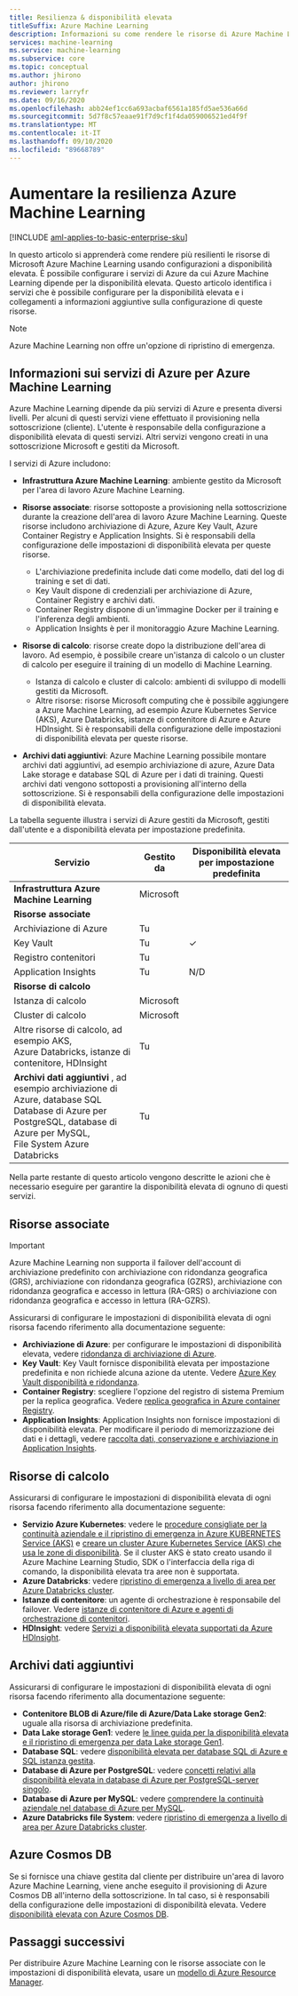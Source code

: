 ```yaml
---
title: Resilienza & disponibilità elevata
titleSuffix: Azure Machine Learning
description: Informazioni su come rendere le risorse di Azure Machine Learning più resilienti alle interruzioni usando una configurazione a disponibilità elevata.
services: machine-learning
ms.service: machine-learning
ms.subservice: core
ms.topic: conceptual
ms.author: jhirono
author: jhirono
ms.reviewer: larryfr
ms.date: 09/16/2020
ms.openlocfilehash: abb24ef1cc6a693acbaf6561a185fd5ae536a66d
ms.sourcegitcommit: 5d7f8c57eaae91f7d9cf1f4da059006521ed4f9f
ms.translationtype: MT
ms.contentlocale: it-IT
ms.lasthandoff: 09/10/2020
ms.locfileid: "89668789"
---
```

# <a name="increase-azure-machine-learning-resiliency"></a>Aumentare la resilienza Azure Machine Learning

[!INCLUDE [aml-applies-to-basic-enterprise-sku](../../includes/aml-applies-to-basic-enterprise-sku.md)]

In questo articolo si apprenderà come rendere più resilienti le risorse di Microsoft Azure Machine Learning usando configurazioni a disponibilità elevata. È possibile configurare i servizi di Azure da cui Azure Machine Learning dipende per la disponibilità elevata. Questo articolo identifica i servizi che è possibile configurare per la disponibilità elevata e i collegamenti a informazioni aggiuntive sulla configurazione di queste risorse.

> [!NOTE]
> Azure Machine Learning non offre un'opzione di ripristino di emergenza.

## <a name="understand-azure-services-for-azure-machine-learning"></a>Informazioni sui servizi di Azure per Azure Machine Learning

Azure Machine Learning dipende da più servizi di Azure e presenta diversi livelli. Per alcuni di questi servizi viene effettuato il provisioning nella sottoscrizione (cliente). L'utente è responsabile della configurazione a disponibilità elevata di questi servizi. Altri servizi vengono creati in una sottoscrizione Microsoft e gestiti da Microsoft. 

I servizi di Azure includono:

* **Infrastruttura Azure Machine Learning**: ambiente gestito da Microsoft per l'area di lavoro Azure Machine Learning.

* **Risorse associate**: risorse sottoposte a provisioning nella sottoscrizione durante la creazione dell'area di lavoro Azure Machine Learning. Queste risorse includono archiviazione di Azure, Azure Key Vault, Azure Container Registry e Application Insights. Si è responsabili della configurazione delle impostazioni di disponibilità elevata per queste risorse.
  * L'archiviazione predefinita include dati come modello, dati del log di training e set di dati.
  * Key Vault dispone di credenziali per archiviazione di Azure, Container Registry e archivi dati.
  * Container Registry dispone di un'immagine Docker per il training e l'inferenza degli ambienti.
  * Application Insights è per il monitoraggio Azure Machine Learning.

* **Risorse di calcolo**: risorse create dopo la distribuzione dell'area di lavoro. Ad esempio, è possibile creare un'istanza di calcolo o un cluster di calcolo per eseguire il training di un modello di Machine Learning.
  * Istanza di calcolo e cluster di calcolo: ambienti di sviluppo di modelli gestiti da Microsoft.
  * Altre risorse: risorse Microsoft computing che è possibile aggiungere a Azure Machine Learning, ad esempio Azure Kubernetes Service (AKS), Azure Databricks, istanze di contenitore di Azure e Azure HDInsight. Si è responsabili della configurazione delle impostazioni di disponibilità elevata per queste risorse.

* **Archivi dati aggiuntivi**: Azure Machine Learning possibile montare archivi dati aggiuntivi, ad esempio archiviazione di azure, Azure Data Lake storage e database SQL di Azure per i dati di training.  Questi archivi dati vengono sottoposti a provisioning all'interno della sottoscrizione. Si è responsabili della configurazione delle impostazioni di disponibilità elevata.

La tabella seguente illustra i servizi di Azure gestiti da Microsoft, gestiti dall'utente e a disponibilità elevata per impostazione predefinita.

| Servizio | Gestito da | Disponibilità elevata per impostazione predefinita |
| ----- | ----- | ----- |
| **Infrastruttura Azure Machine Learning** | Microsoft | |
| **Risorse associate** |
| Archiviazione di Azure | Tu | |
| Key Vault | Tu | ✓ |
| Registro contenitori | Tu | |
| Application Insights | Tu | N/D |
| **Risorse di calcolo** |
| Istanza di calcolo | Microsoft |  |
| Cluster di calcolo | Microsoft |  |
| Altre risorse di calcolo, ad esempio AKS, <br>Azure Databricks, istanze di contenitore, HDInsight | Tu |  |
| **Archivi dati aggiuntivi** , ad esempio archiviazione di Azure, database SQL<br> Database di Azure per PostgreSQL, database di Azure per MySQL, <br>File System Azure Databricks | Tu | |

Nella parte restante di questo articolo vengono descritte le azioni che è necessario eseguire per garantire la disponibilità elevata di ognuno di questi servizi.

## <a name="associated-resources"></a>Risorse associate

> [!IMPORTANT]
> Azure Machine Learning non supporta il failover dell'account di archiviazione predefinito con archiviazione con ridondanza geografica (GRS), archiviazione con ridondanza geografica (GZRS), archiviazione con ridondanza geografica e accesso in lettura (RA-GRS) o archiviazione con ridondanza geografica e accesso in lettura (RA-GZRS).

Assicurarsi di configurare le impostazioni di disponibilità elevata di ogni risorsa facendo riferimento alla documentazione seguente:

* **Archiviazione di Azure**: per configurare le impostazioni di disponibilità elevata, vedere [ridondanza di archiviazione di Azure](https://docs.microsoft.com/azure/storage/common/storage-redundancy).
* **Key Vault**: Key Vault fornisce disponibilità elevata per impostazione predefinita e non richiede alcuna azione da utente.  Vedere [Azure Key Vault disponibilità e ridondanza](https://docs.microsoft.com/azure/key-vault/general/disaster-recovery-guidance).
* **Container Registry**: scegliere l'opzione del registro di sistema Premium per la replica geografica. Vedere [replica geografica in Azure container Registry](https://docs.microsoft.com/azure/container-registry/container-registry-geo-replication).
* **Application Insights**: Application Insights non fornisce impostazioni di disponibilità elevata. Per modificare il periodo di memorizzazione dei dati e i dettagli, vedere [raccolta dati, conservazione e archiviazione in Application Insights](https://docs.microsoft.com/azure/azure-monitor/app/data-retention-privacy#how-long-is-the-data-kept).

## <a name="compute-resources"></a>Risorse di calcolo

Assicurarsi di configurare le impostazioni di disponibilità elevata di ogni risorsa facendo riferimento alla documentazione seguente:

* **Servizio Azure Kubernetes**: vedere le [procedure consigliate per la continuità aziendale e il ripristino di emergenza in Azure KUBERNETES Service (AKS)](https://docs.microsoft.com/azure/aks/operator-best-practices-multi-region) e [creare un cluster Azure Kubernetes Service (AKS) che usa le zone di disponibilità](https://docs.microsoft.com/azure/aks/availability-zones). Se il cluster AKS è stato creato usando il Azure Machine Learning Studio, SDK o l'interfaccia della riga di comando, la disponibilità elevata tra aree non è supportata.
* **Azure Databricks**: vedere [ripristino di emergenza a livello di area per Azure Databricks cluster](https://docs.microsoft.com/azure/azure-databricks/howto-regional-disaster-recovery).
* **Istanze di contenitore**: un agente di orchestrazione è responsabile del failover. Vedere [istanze di contenitore di Azure e agenti di orchestrazione di contenitori](https://docs.microsoft.com/azure/container-instances/container-instances-orchestrator-relationship).
* **HDInsight**: vedere [Servizi a disponibilità elevata supportati da Azure HDInsight](https://docs.microsoft.com/azure/hdinsight/hdinsight-high-availability-components).

## <a name="additional-data-stores"></a>Archivi dati aggiuntivi

Assicurarsi di configurare le impostazioni di disponibilità elevata di ogni risorsa facendo riferimento alla documentazione seguente:

* **Contenitore BLOB di Azure/file di Azure/Data Lake storage Gen2**: uguale alla risorsa di archiviazione predefinita.
* **Data Lake storage Gen1**: vedere [le linee guida per la disponibilità elevata e il ripristino di emergenza per data Lake storage Gen1](https://docs.microsoft.com/azure/data-lake-store/data-lake-store-disaster-recovery-guidance).
* **Database SQL**: vedere [disponibilità elevata per database SQL di Azure e SQL istanza gestita](https://docs.microsoft.com/azure/sql-database/sql-database-high-availability).
* **Database di Azure per PostgreSQL**: vedere [concetti relativi alla disponibilità elevata in database di Azure per PostgreSQL-server singolo](https://docs.microsoft.com/azure/postgresql/concepts-high-availability).
* **Database di Azure per MySQL**: vedere [comprendere la continuità aziendale nel database di Azure per MySQL](https://docs.microsoft.com/azure/mysql/concepts-business-continuity).
* **Azure Databricks file System**: vedere [ripristino di emergenza a livello di area per Azure Databricks cluster](https://docs.microsoft.com/azure/azure-databricks/howto-regional-disaster-recovery).

## <a name="azure-cosmos-db"></a>Azure Cosmos DB

Se si fornisce una chiave gestita dal cliente per distribuire un'area di lavoro Azure Machine Learning, viene anche eseguito il provisioning di Azure Cosmos DB all'interno della sottoscrizione. In tal caso, si è responsabili della configurazione delle impostazioni di disponibilità elevata. Vedere [disponibilità elevata con Azure Cosmos DB](https://docs.microsoft.com/azure/cosmos-db/high-availability).

## <a name="next-steps"></a>Passaggi successivi

Per distribuire Azure Machine Learning con le risorse associate con le impostazioni di disponibilità elevata, usare un [modello di Azure Resource Manager](https://github.com/Azure/azure-quickstart-templates/tree/master/201-machine-learning-advanced).
